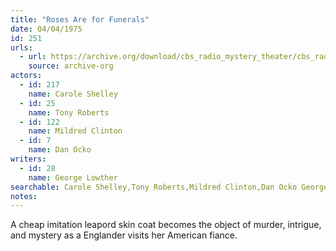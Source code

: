 ```yaml
---
title: "Roses Are for Funerals"
date: 04/04/1975
id: 251
urls: 
  - url: https://archive.org/download/cbs_radio_mystery_theater/cbs_radio_mystery_theater-0251-0300.zip/cbs_radio_mystery_theater-0251-0300%2Fcbsrmt_0251_roses_are_for_funerals.mp3
    source: archive-org
actors:  
  - id: 217
    name: Carole Shelley  
  - id: 25
    name: Tony Roberts  
  - id: 122
    name: Mildred Clinton  
  - id: 7
    name: Dan Ocko
writers:  
  - id: 28
    name: George Lowther
searchable: Carole Shelley,Tony Roberts,Mildred Clinton,Dan Ocko George Lowther
notes:  
---
```

A cheap imitation leapord skin coat becomes the object of murder, intrigue, and mystery as a Englander visits her American fiance.